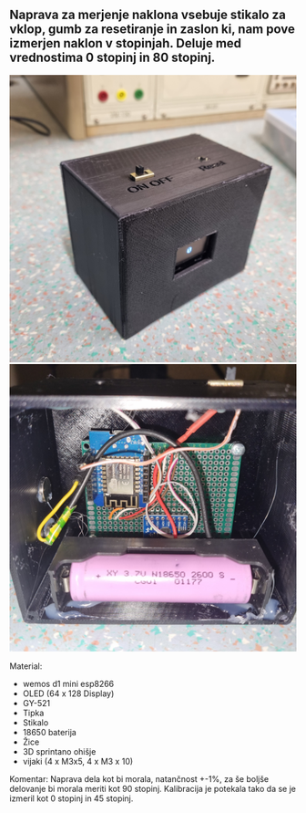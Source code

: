 ## Naprava za merjenje naklona vsebuje stikalo za vklop, gumb za resetiranje in zaslon ki, nam pove izmerjen naklon v stopinjah. Deluje med vrednostima 0 stopinj in 80 stopinj. ##

![alt text](https://raw.githubusercontent.com/TomiHawky/Arduino_gyroscope/main/20220526_080334.jpg)
![alt text](https://raw.githubusercontent.com/TomiHawky/Arduino_gyroscope/main/20220526_080542.jpg)

Material: 
- wemos d1 mini esp8266
- OLED (64 x 128 Display)
- GY-521
- Tipka
- Stikalo
- 18650 baterija
- Žice
- 3D sprintano ohišje
- vijaki (4 x M3x5, 4 x M3 x 10)

Komentar: Naprava dela kot bi morala, natančnost +-1%, za še boljše delovanje bi morala meriti kot 90 stopinj. Kalibracija je potekala tako da se je izmeril kot 0 stopinj in 45 stopinj.

